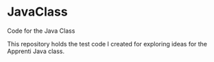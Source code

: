 # JavaClass
Code for the Java Class

This repository holds the test code I created for exploring ideas for the Apprenti Java class.
